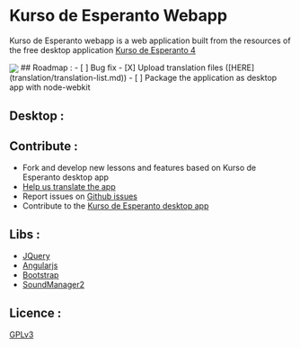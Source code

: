 Kurso de Esperanto Webapp
================

Kurso de Esperanto webapp is a  web application built from the resources of the free desktop application [Kurso de Esperanto 4](http://www.kurso.com.br/index.php?en)

<img align="center" src="https://raw.githubusercontent.com/benahm/Kurso-de-Esperanto-Webapp/master/app/img/screenshot1.png"/>
## Roadmap :
- [ ] Bug fix
- [X] Upload translation files ([HERE](translation/translation-list.md))
- [ ] Package the application as desktop app with node-webkit

## Desktop :

## Contribute :
* Fork and develop new lessons and features based on Kurso de Esperanto desktop app
* [Help us translate the app](translation/translation-list.md) 
* Report issues on [Github issues](https://github.com/benahm/Kurso-de-Esperanto-webapp/issues)
* Contribute to the [Kurso de Esperanto desktop app](http://www.kurso.com.br/index.php?en)

## Libs :
* [JQuery](http://jquery.com)
* [Angularjs](http://angularjs.org)
* [Bootstrap](http://getbootstrap.com)
* [SoundManager2](http://www.schillmania.com/projects/soundmanager2)

## Licence :
[GPLv3](http://www.gnu.org/licenses/gpl.txt)

